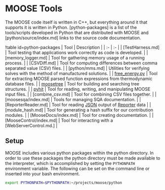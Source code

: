 # MOOSE Tools

The MOOSE code itself is written in C++, but everything around it that supports it is written in
Python.  [python-packages] is a list of the tools/scripts developed in Python that are distributed
with MOOSE and [python/source/index.md] links to the source code documentation.

!table id=python-packages
| Tool | Description |
| :- | :- |
| [TestHarness.md] | Tool testing that applications work correctly as code is developed. |
| [memory_logger.md] | Tool for gathering memory usage of a running process. |
| [CSVDiff.md] | Tool for computing differences between comma separated value (CSV) files. |
| [python/mms.md] | Utilities for verifying solves with the method of manufactured solutions. |
| [free_energy.py](/CALPHAD_free_energies.md) | Tool for extracting MOOSE parsed function expressions from thermodynamic database files. |
| [moosetree](moosetree/index.md) | Tool for building and searching tree structures. |
| [pyhit](pyhit/index.md) | Tool for reading, writing, and manipulating MOOSE input files. |
| [combine_csv.md] | Tool for combining CSV files together. |
| [moosesqa/index.md] | Tools for managing SQA documentation. |
| [ReporterReader.md] | Tool for reading [JSON](JSONOutput.md) output of [Reporter](Reporters/index.md) data |
| [module_hash.md] | Tool for generating a hash suffix for our contribution modules. |
| [MooseDocs/index.md] | Tool for creating documentation. |
| [MooseControl/index.md] | Tool for interacting with a [WebServerControl.md.] |

## Setup

MOOSE includes various python packages within the python directory. In order
to use these packages the python directory must be made available to the interpreter,
which is accomplished by setting the `PYTHONPATH` environment variable. The following can be set on
the command line or inserted into your bash environment.

```bash
export PYTHONPATH=$PYTHONPATH:~/projects/moose/python
```
